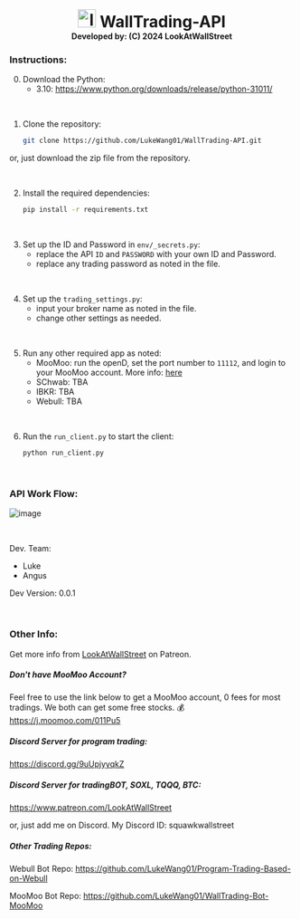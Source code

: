 <h1 align="center" style="margin: 0 auto 0 auto;"> 
   <img width="32" src="https://lookatwallstreet.notion.site/image/https%3A%2F%2Fprod-files-secure.s3.us-west-2.amazonaws.com%2F0472a71b-02f2-43f2-b650-2ae94ae1fb5b%2Fc0e93390-aca9-4f7a-8b36-8a66ec8d925f%2F%25E5%25BE%25AE%25E4%25BF%25A1%25E6%2588%25AA%25E5%259B%25BE_20240930173619.png?table=block&id=1296853c-146c-8096-bb90-d38181edfea5&spaceId=0472a71b-02f2-43f2-b650-2ae94ae1fb5b&width=600&userId=&cache=v2" alt="logo" >  
   WallTrading-API
</h1>
<h4 align="center" style="margin: 0 auto 0 auto;">
Developed by: (C) 2024 LookAtWallStreet

<br>

### Instructions:

0. Download the Python:
   - 3.10: https://www.python.org/downloads/release/python-31011/

<br>

1. Clone the repository:

   ```bash
   git clone https://github.com/LukeWang01/WallTrading-API.git
   ```

or, just download the zip file from the repository.

<br>

2. Install the required dependencies:

   ```bash
   pip install -r requirements.txt
   ```

<br>

3. Set up the ID and Password in `env/_secrets.py`:
   - replace the API `ID` and `PASSWORD` with your own ID and Password.
   - replace any trading password as noted in the file. 

<br>

4. Set up the `trading_settings.py`:
   - input your broker name as noted in the file.
   - change other settings as needed.

<br>

5. Run any other required app as noted:
   - MooMoo: run the openD, set the port number to `11112`, and login to your MooMoo account. More info: [here](https://github.com/LukeWang01/WallTrading-Bot-MooMoo)
   - SChwab: TBA
   - IBKR: TBA
   - Webull: TBA

<br>

6. Run the `run_client.py` to start the client:
   ```bash
   python run_client.py
   ```

<br>


### API Work Flow:
![image](https://github.com/user-attachments/assets/c9e14ec1-c2b2-47e7-ab2e-36e0d4bc3ebb)

<br>

Dev. Team:
- Luke
- Angus

Dev Version: 0.0.1

<br>

### Other Info:
Get more info from [LookAtWallStreet](https://www.patreon.com/LookAtWallStreet) on Patreon.

##### Don't have MooMoo Account?
Feel free to use the link below to get a MooMoo account, 0 fees for most tradings. We both can get some free stocks. 💰
https://j.moomoo.com/011Pu5

##### Discord Server for program trading:
https://discord.gg/9uUpjyyqkZ

##### Discord Server for tradingBOT, SOXL, TQQQ, BTC:
https://www.patreon.com/LookAtWallStreet

or, just add me on Discord. My Discord ID: squawkwallstreet

##### Other Trading Repos:
Webull Bot Repo: https://github.com/LukeWang01/Program-Trading-Based-on-Webull

MooMoo Bot Repo: https://github.com/LukeWang01/WallTrading-Bot-MooMoo

